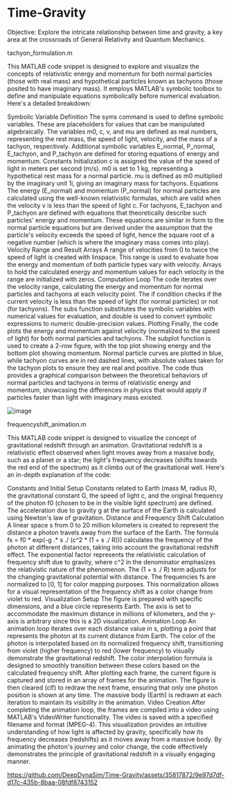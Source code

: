 # Time-Gravity
Objective: Explore the intricate relationship between time and gravity, a key area at the crossroads of General Relativity and Quantum Mechanics.

tachyon_formulation.m

This MATLAB code snippet is designed to explore and visualize the concepts of relativistic energy and momentum for both normal particles (those with real mass) and hypothetical particles known as tachyons (those posited to have imaginary mass). It employs MATLAB's symbolic toolbox to define and manipulate equations symbolically before numerical evaluation. Here's a detailed breakdown:

Symbolic Variable Definition
The syms command is used to define symbolic variables. These are placeholders for values that can be manipulated algebraically. The variables m0, c, v, and mu are defined as real numbers, representing the rest mass, the speed of light, velocity, and the mass of a tachyon, respectively. Additional symbolic variables E_normal, P_normal, E_tachyon, and P_tachyon are defined for storing equations of energy and momentum.
Constants Initialization
c is assigned the value of the speed of light in meters per second (m/s).
m0 is set to 1 kg, representing a hypothetical rest mass for a normal particle.
mu is defined as m0 multiplied by the imaginary unit 1i, giving an imaginary mass for tachyons.
Equations
The energy (E_normal) and momentum (P_normal) for normal particles are calculated using the well-known relativistic formulas, which are valid when the velocity v is less than the speed of light c.
For tachyons, E_tachyon and P_tachyon are defined with equations that theoretically describe such particles' energy and momentum. These equations are similar in form to the normal particle equations but are derived under the assumption that the particle's velocity exceeds the speed of light, hence the square root of a negative number (which is where the imaginary mass comes into play).
Velocity Range and Result Arrays
A range of velocities from 0 to twice the speed of light is created with linspace. This range is used to evaluate how the energy and momentum of both particle types vary with velocity.
Arrays to hold the calculated energy and momentum values for each velocity in the range are initialized with zeros.
Computation Loop
The code iterates over the velocity range, calculating the energy and momentum for normal particles and tachyons at each velocity point. The if condition checks if the current velocity is less than the speed of light (for normal particles) or not (for tachyons).
The subs function substitutes the symbolic variables with numerical values for evaluation, and double is used to convert symbolic expressions to numeric double-precision values.
Plotting
Finally, the code plots the energy and momentum against velocity (normalized to the speed of light) for both normal particles and tachyons. The subplot function is used to create a 2-row figure, with the top plot showing energy and the bottom plot showing momentum. Normal particle curves are plotted in blue, while tachyon curves are in red dashed lines, with absolute values taken for the tachyon plots to ensure they are real and positive.
The code thus provides a graphical comparison between the theoretical behaviors of normal particles and tachyons in terms of relativistic energy and momentum, showcasing the differences in physics that would apply if particles faster than light with imaginary mass existed.

![image](https://github.com/DeepDynaSim/Time-Gravity/assets/35817872/4ceb8ebc-d10a-44d0-9d71-b8ee062acf6f)

frequencyshift_animation.m

This MATLAB code snippet is designed to visualize the concept of gravitational redshift through an animation. Gravitational redshift is a relativistic effect observed when light moves away from a massive body, such as a planet or a star; the light's frequency decreases (shifts towards the red end of the spectrum) as it climbs out of the gravitational well. Here's an in-depth explanation of the code:

Constants and Initial Setup
Constants related to Earth (mass M, radius R), the gravitational constant G, the speed of light c, and the original frequency of the photon f0 (chosen to be in the visible light spectrum) are defined.
The acceleration due to gravity g at the surface of the Earth is calculated using Newton's law of gravitation.
Distance and Frequency Shift Calculation
A linear space s from 0 to 20 million kilometers is created to represent the distance a photon travels away from the surface of the Earth.
The formula fs = f0 * exp(-g .* s ./ (c^2 * (1 + s ./ R))) calculates the frequency of the photon at different distances, taking into account the gravitational redshift effect. The exponential factor represents the relativistic calculation of frequency shift due to gravity, where c^2 in the denominator emphasizes the relativistic nature of the phenomenon. The (1 + s ./ R) term adjusts for the changing gravitational potential with distance.
The frequencies fs are normalized to [0, 1] for color mapping purposes. This normalization allows for a visual representation of the frequency shift as a color change from violet to red.
Visualization Setup
The figure is prepared with specific dimensions, and a blue circle represents Earth. The axis is set to accommodate the maximum distance in millions of kilometers, and the y-axis is arbitrary since this is a 2D visualization.
Animation Loop
An animation loop iterates over each distance value in s, plotting a point that represents the photon at its current distance from Earth.
The color of the photon is interpolated based on its normalized frequency shift, transitioning from violet (higher frequency) to red (lower frequency) to visually demonstrate the gravitational redshift. The color interpolation formula is designed to smoothly transition between these colors based on the calculated frequency shift.
After plotting each frame, the current figure is captured and stored in an array of frames for the animation. The figure is then cleared (clf) to redraw the next frame, ensuring that only one photon position is shown at any time.
The massive body (Earth) is redrawn at each iteration to maintain its visibility in the animation.
Video Creation
After completing the animation loop, the frames are compiled into a video using MATLAB's VideoWriter functionality. The video is saved with a specified filename and format (MPEG-4).
This visualization provides an intuitive understanding of how light is affected by gravity, specifically how its frequency decreases (redshifts) as it moves away from a massive body. By animating the photon's journey and color change, the code effectively demonstrates the principle of gravitational redshift in a visually engaging manner.

https://github.com/DeepDynaSim/Time-Gravity/assets/35817872/9e97d7df-d17c-435b-8baa-08fdf8743152

